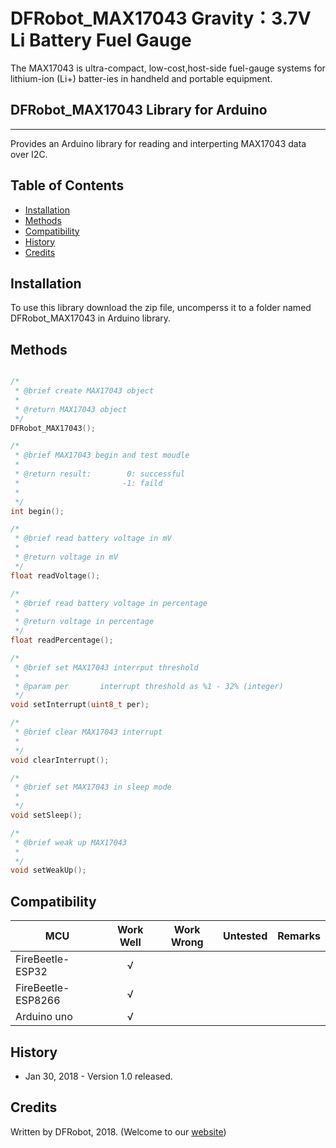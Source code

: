 # DFRobot_MAX17043 Gravity：3.7V Li Battery Fuel Gauge

The MAX17043 is ultra-compact, low-cost,host-side fuel-gauge systems 
for lithium-ion (Li+) batter-ies in handheld and portable equipment.

## DFRobot_MAX17043 Library for Arduino
---------------------------------------------------------
Provides an Arduino library for reading and interperting MAX17043 data over I2C.

## Table of Contents

* [Installation](#installation)
* [Methods](#methods)
* [Compatibility](#compatibility)
* [History](#history)
* [Credits](#credits)

<snippet>
<content>

## Installation

To use this library download the zip file, uncomperss it to a folder named DFRobot_MAX17043 in Arduino library.
## Methods

```C++

/*
 * @brief create MAX17043 object
 *
 * @return MAX17043 object
 */
DFRobot_MAX17043();

/*
 * @brief MAX17043 begin and test moudle
 *
 * @return result:        0: successful
 *                       -1: faild
 * 
 */
int begin();

/*
 * @brief read battery voltage in mV
 *
 * @return voltage in mV
 */
float readVoltage();

/*
 * @brief read battery voltage in percentage
 *
 * @return voltage in percentage
 */
float readPercentage();

/*
 * @brief set MAX17043 interrput threshold
 *
 * @param per       interrupt threshold as %1 - 32% (integer)
 */
void setInterrupt(uint8_t per);

/*
 * @brief clear MAX17043 interrupt
 *
 */
void clearInterrupt();

/*
 * @brief set MAX17043 in sleep mode
 *
 */
void setSleep();

/*
 * @brief weak up MAX17043
 *
 */
void setWeakUp();

```

## Compatibility

| MCU                | Work Well | Work Wrong | Untested | Remarks |
| ------------------ | :-------: | :--------: | :------: | ------- |
| FireBeetle-ESP32   | √         |            |          |
| FireBeetle-ESP8266 | √         |            |          |
| Arduino uno        | √         |            |          |

## History

- Jan 30, 2018 - Version 1.0 released.

## Credits

Written by DFRobot, 2018. (Welcome to our [website](https://www.dfrobot.com/))

